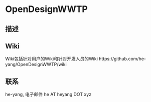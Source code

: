 ﻿OpenDesignWWTP
=============
<h2>描述</h2>

<h2>Wiki</h2>
Wiki包括针对用户的Wiki和针对开发人员的Wiki
https://github.com/he-yang/OpenDesignWWTP/wiki

<h2>联系</h2>
he-yang, 电子邮件 he AT heyang DOT xyz
